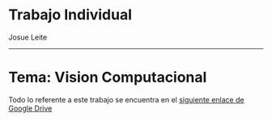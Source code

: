 # Trabajo Individual
Josue Leite
****
# Tema: Vision Computacional
Todo lo referente a este trabajo se encuentra en el [siguiente enlace de Google Drive](https://drive.google.com/drive/folders/1zdJbLjR6su_tItrxZe_znfr5s-0Vbq8N?usp=sharing)

